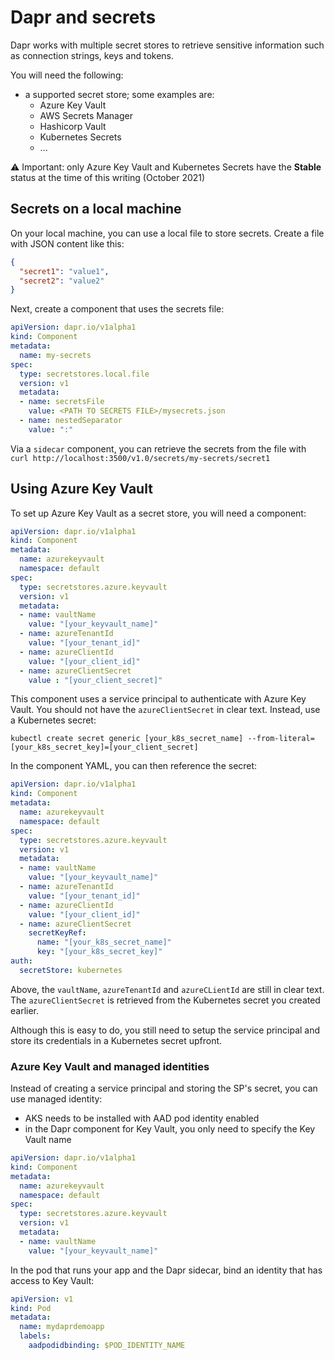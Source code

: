 # Dapr and secrets

Dapr works with multiple secret stores to retrieve sensitive information such as connection strings, keys and tokens.

You will need the following:
- a supported secret store; some examples are:
  - Azure Key Vault
  - AWS Secrets Manager
  - Hashicorp Vault
  - Kubernetes Secrets
  - ...

⚠️ Important: only Azure Key Vault and Kubernetes Secrets have the **Stable** status at the time of this writing (October 2021)

## Secrets on a local machine

On your local machine, you can use a local file to store secrets. Create a file with JSON content like this:

```json
{
  "secret1": "value1",
  "secret2": "value2"
}
```

Next, create a component that uses the secrets file:

```yaml
apiVersion: dapr.io/v1alpha1
kind: Component
metadata:
  name: my-secrets
spec:
  type: secretstores.local.file
  version: v1
  metadata:
  - name: secretsFile
    value: <PATH TO SECRETS FILE>/mysecrets.json
  - name: nestedSeparator
    value: ":"
```

Via a `sidecar` component, you can retrieve the secrets from the file with `curl http://localhost:3500/v1.0/secrets/my-secrets/secret1`

## Using Azure Key Vault

To set up Azure Key Vault as a secret store, you will need a component:

```yaml
apiVersion: dapr.io/v1alpha1
kind: Component
metadata:
  name: azurekeyvault
  namespace: default
spec:
  type: secretstores.azure.keyvault
  version: v1
  metadata:
  - name: vaultName
    value: "[your_keyvault_name]"
  - name: azureTenantId
    value: "[your_tenant_id]"
  - name: azureClientId
    value: "[your_client_id]"
  - name: azureClientSecret
    value : "[your_client_secret]"
```

This component uses a service principal to authenticate with Azure Key Vault. You should not have the `azureClientSecret` in clear text. Instead, use a Kubernetes secret:

```
kubectl create secret generic [your_k8s_secret_name] --from-literal=[your_k8s_secret_key]=[your_client_secret]
```

In the component YAML, you can then reference the secret:

```yaml
apiVersion: dapr.io/v1alpha1
kind: Component
metadata:
  name: azurekeyvault
  namespace: default
spec:
  type: secretstores.azure.keyvault
  version: v1
  metadata:
  - name: vaultName
    value: "[your_keyvault_name]"
  - name: azureTenantId
    value: "[your_tenant_id]"
  - name: azureClientId
    value: "[your_client_id]"
  - name: azureClientSecret
    secretKeyRef:
      name: "[your_k8s_secret_name]"
      key: "[your_k8s_secret_key]"
auth:
  secretStore: kubernetes
```

Above, the `vaultName`, `azureTenantId` and `azureCLientId` are still in clear text. The `azureClientSecret` is retrieved from the Kubernetes secret you created earlier. 

Although this is easy to do, you still need to setup the service principal and store its credentials in a Kubernetes secret upfront.

### Azure Key Vault and managed identities

Instead of creating a service principal and storing the SP's secret, you can use managed identity:
- AKS needs to be installed with AAD pod identity enabled
- in the Dapr component for Key Vault, you only need to specify the Key Vault name

```yaml
apiVersion: dapr.io/v1alpha1
kind: Component
metadata:
  name: azurekeyvault
  namespace: default
spec:
  type: secretstores.azure.keyvault
  version: v1
  metadata:
  - name: vaultName
    value: "[your_keyvault_name]"
```

In the pod that runs your app and the Dapr sidecar, bind an identity that has access to Key Vault:

```yaml
apiVersion: v1
kind: Pod
metadata:
  name: mydaprdemoapp
  labels:
    aadpodidbinding: $POD_IDENTITY_NAME
```
